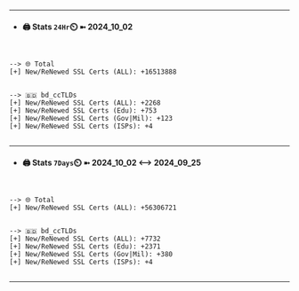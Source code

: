

---
- #### 🖨️ **Stats** `24Hr`⏲️ ➼ 2024_10_02
```console


--> 🌐 Total
[+] New/ReNewed SSL Certs (ALL): +16513888


--> 🇧🇩 bd_ccTLDs
[+] New/ReNewed SSL Certs (ALL): +2268
[+] New/ReNewed SSL Certs (Edu): +753
[+] New/ReNewed SSL Certs (Gov|Mil): +123
[+] New/ReNewed SSL Certs (ISPs): +4


```

---
- #### 🖨️ **Stats** `7Days`⏲️ ➼ 2024_10_02 <--> 2024_09_25
```console


--> 🌐 Total
[+] New/ReNewed SSL Certs (ALL): +56306721


--> 🇧🇩 bd_ccTLDs
[+] New/ReNewed SSL Certs (ALL): +7732
[+] New/ReNewed SSL Certs (Edu): +2371
[+] New/ReNewed SSL Certs (Gov|Mil): +380
[+] New/ReNewed SSL Certs (ISPs): +4


```

---

